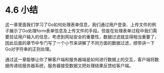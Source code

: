 # 4.6 小结
这一章里面我们学习了Go如何处理表单信息，我们通过用户登录、上传文件的例子展示了Go处理form表单信息及上传文件的手段。但是在处理表单过程中我们需要验证用户输入的信息，考虑到网站安全的重要性，数据过滤就显得相当重要了，因此后面的章节中专门写了一个小节来讲解了不同方面的数据过滤，顺带讲一下Go对字符串的正则处理。

通过这一章能够让你了解客户端和服务器端是如何进行数据上的交互，客户端将数据传递给服务器系统，服务器接受数据又把处理结果反馈给客户端。
